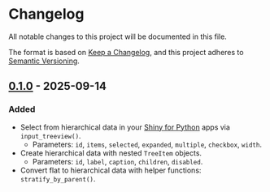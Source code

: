 # Changelog

All notable changes to this project will be documented in this file.

The format is based on [Keep a Changelog](https://keepachangelog.com/en/1.0.0/),
and this project adheres to [Semantic Versioning](https://semver.org/spec/v2.0.0.html).

## [0.1.0] - 2025-09-14

### Added
- Select from hierarchical data in your [Shiny for Python](https://shiny.posit.co/py/) apps via `input_treeview()`.
    - Parameters: `id`, `items`, `selected`, `expanded`, `multiple`, `checkbox`, `width`.
- Create hierarchical data with nested `TreeItem` objects.
    - Parameters: `id`, `label`, `caption`, `children`, `disabled`.
- Convert flat to hierarchical data with helper functions: `stratify_by_parent()`.

[0.1.0]: https://github.com/davidchall/shiny-treeview/releases/tag/v0.1.0
